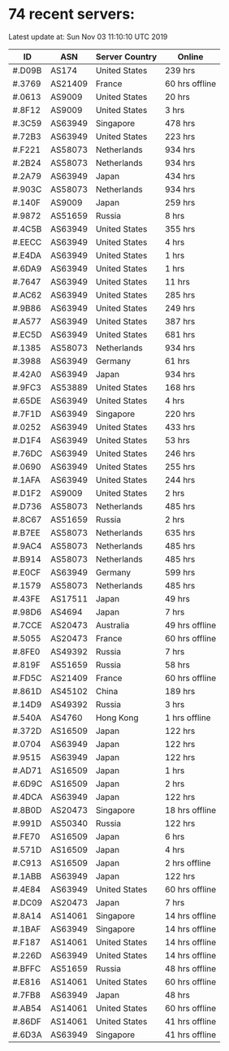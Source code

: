# 74 recent servers:

Latest update at: Sun Nov 03 11:10:10 UTC 2019

| ID | ASN | Server Country | Online |
| -- | --- | -------------- | ------ |
| #.D09B | AS174 | United States | 239 hrs |
| #.3769 | AS21409 | France | 60 hrs offline |
| #.0613 | AS9009 | United States | 20 hrs |
| #.8F12 | AS9009 | United States | 3 hrs |
| #.3C59 | AS63949 | Singapore | 478 hrs |
| #.72B3 | AS63949 | United States | 223 hrs |
| #.F221 | AS58073 | Netherlands | 934 hrs |
| #.2B24 | AS58073 | Netherlands | 934 hrs |
| #.2A79 | AS63949 | Japan | 434 hrs |
| #.903C | AS58073 | Netherlands | 934 hrs |
| #.140F | AS9009 | Japan | 259 hrs |
| #.9872 | AS51659 | Russia | 8 hrs |
| #.4C5B | AS63949 | United States | 355 hrs |
| #.EECC | AS63949 | United States | 4 hrs |
| #.E4DA | AS63949 | United States | 1 hrs |
| #.6DA9 | AS63949 | United States | 1 hrs |
| #.7647 | AS63949 | United States | 11 hrs |
| #.AC62 | AS63949 | United States | 285 hrs |
| #.9B86 | AS63949 | United States | 249 hrs |
| #.A577 | AS63949 | United States | 387 hrs |
| #.EC5D | AS63949 | United States | 681 hrs |
| #.1385 | AS58073 | Netherlands | 934 hrs |
| #.3988 | AS63949 | Germany | 61 hrs |
| #.42A0 | AS63949 | Japan | 934 hrs |
| #.9FC3 | AS53889 | United States | 168 hrs |
| #.65DE | AS63949 | United States | 4 hrs |
| #.7F1D | AS63949 | Singapore | 220 hrs |
| #.0252 | AS63949 | United States | 433 hrs |
| #.D1F4 | AS63949 | United States | 53 hrs |
| #.76DC | AS63949 | United States | 246 hrs |
| #.0690 | AS63949 | United States | 255 hrs |
| #.1AFA | AS63949 | United States | 244 hrs |
| #.D1F2 | AS9009 | United States | 2 hrs |
| #.D736 | AS58073 | Netherlands | 485 hrs |
| #.8C67 | AS51659 | Russia | 2 hrs |
| #.B7EE | AS58073 | Netherlands | 635 hrs |
| #.9AC4 | AS58073 | Netherlands | 485 hrs |
| #.B914 | AS58073 | Netherlands | 485 hrs |
| #.E0CF | AS63949 | Germany | 599 hrs |
| #.1579 | AS58073 | Netherlands | 485 hrs |
| #.43FE | AS17511 | Japan | 49 hrs |
| #.98D6 | AS4694 | Japan | 7 hrs |
| #.7CCE | AS20473 | Australia | 49 hrs offline |
| #.5055 | AS20473 | France | 60 hrs offline |
| #.8FE0 | AS49392 | Russia | 7 hrs |
| #.819F | AS51659 | Russia | 58 hrs |
| #.FD5C | AS21409 | France | 60 hrs offline |
| #.861D | AS45102 | China | 189 hrs |
| #.14D9 | AS49392 | Russia | 3 hrs |
| #.540A | AS4760 | Hong Kong | 1 hrs offline |
| #.372D | AS16509 | Japan | 122 hrs |
| #.0704 | AS63949 | Japan | 122 hrs |
| #.9515 | AS63949 | Japan | 122 hrs |
| #.AD71 | AS16509 | Japan | 1 hrs |
| #.6D9C | AS16509 | Japan | 2 hrs |
| #.4DCA | AS63949 | Japan | 122 hrs |
| #.8B0D | AS20473 | Singapore | 18 hrs offline |
| #.991D | AS50340 | Russia | 122 hrs |
| #.FE70 | AS16509 | Japan | 6 hrs |
| #.571D | AS16509 | Japan | 4 hrs |
| #.C913 | AS16509 | Japan | 2 hrs offline |
| #.1ABB | AS63949 | Japan | 122 hrs |
| #.4E84 | AS63949 | United States | 60 hrs offline |
| #.DC09 | AS20473 | Japan | 7 hrs |
| #.8A14 | AS14061 | Singapore | 14 hrs offline |
| #.1BAF | AS63949 | Singapore | 14 hrs offline |
| #.F187 | AS14061 | United States | 14 hrs offline |
| #.226D | AS63949 | United States | 14 hrs offline |
| #.BFFC | AS51659 | Russia | 48 hrs offline |
| #.E816 | AS14061 | United States | 60 hrs offline |
| #.7FB8 | AS63949 | Japan | 48 hrs |
| #.AB54 | AS14061 | United States | 60 hrs offline |
| #.86DF | AS14061 | United States | 41 hrs offline |
| #.6D3A | AS63949 | Singapore | 41 hrs offline |

